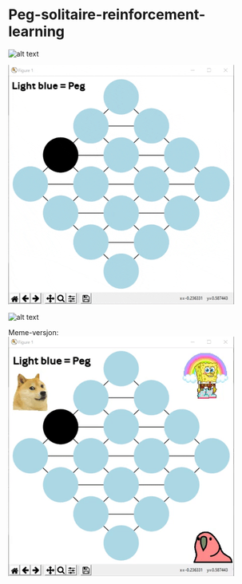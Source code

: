 # Peg-solitaire-reinforcement-learning
![alt text](https://upload.wikimedia.org/wikipedia/commons/5/50/Spielzug_von_Solit%C3%A4r.gif)

![alt text](https://raw.githubusercontent.com/TorsteinOtterlei/peg-solitaire-reinforcement-learning/master/pictures/gifboard.gif?token=AKV24Y7FMSDF5TX7JTKU3A26JQIQO)

![alt text](https://github.com/TorsteinOtterlei/peg-solitaire-reinforcement-learning/tree/master/pictures/convergence.png)

Meme-versjon:
![alt text](https://raw.githubusercontent.com/TorsteinOtterlei/peg-solitaire-reinforcement-learning/master/pictures/medmemes.gif?token=AKV24Y5SNTVGQQXUWOTUHVK6JQIUY)


